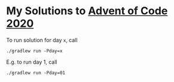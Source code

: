 # My Solutions to [Advent of Code 2020](https://adventofcode.com/2020)

To run solution for day `x`, call

    ./gradlew run -Pday=x

E.g. to run day 1, call

    ./gradlew run -Pday=01
